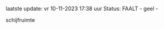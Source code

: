 laatste update: 
vr 10-11-2023 17:38   uur 
Status: FAALT - geel - 
<div class="service Y">schijfruimte</div>